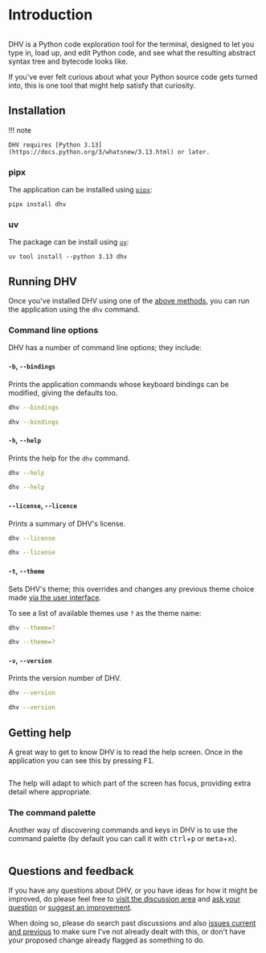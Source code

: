 # Introduction

```{.textual path="docs/screenshots/basic_app.py" title="DHV" lines=40 columns=120 press="ctrl+o"}
```

DHV is a Python code exploration tool for the terminal, designed to let you
type in, load up, and edit Python code, and see what the resulting abstract
syntax tree and bytecode looks like.

If you've ever felt curious about what your Python source code gets turned
into, this is one tool that might help satisfy that curiosity.

## Installation

!!! note

    DHV requires [Python 3.13](https://docs.python.org/3/whatsnew/3.13.html) or later.

### pipx

The application can be installed using [`pipx`](https://pypa.github.io/pipx/):

```
pipx install dhv
```

### uv

The package can be install using [`uv`](https://docs.astral.sh/uv/getting-started/installation/):

```
uv tool install --python 3.13 dhv
```

## Running DHV

Once you've installed DHV using one of the [above methods](#installation),
you can run the application using the `dhv` command.

### Command line options

DHV has a number of command line options; they include:

#### `-b`, `--bindings`

Prints the application commands whose keyboard bindings can be modified,
giving the defaults too.

```sh
dhv --bindings
```
```bash exec="on" result="text"
dhv --bindings
```

#### `-h`, `--help`

Prints the help for the `dhv` command.

```sh
dhv --help
```
```bash exec="on" result="text"
dhv --help
```

#### `--license`, `--licence`

Prints a summary of DHV's license.

```sh
dhv --license
```
```bash exec="on" result="text"
dhv --license
```

#### `-t`, `--theme`

Sets DHV's theme; this overrides and changes any previous theme choice made
[via the user interface](configuration.md#theme).

To see a list of available themes use `?` as the theme name:

```sh
dhv --theme=?
```
```bash exec="on" result="text"
dhv --theme=?
```

#### `-v`, `--version`

Prints the version number of DHV.

```sh
dhv --version
```
```bash exec="on" result="text"
dhv --version
```

## Getting help

A great way to get to know DHV is to read the help screen. Once in the
application you can see this by pressing <kbd>F1</kbd>.

```{.textual path="docs/screenshots/basic_app.py" title="The DHV Help Screen" press="f1" lines=50 columns=120}
```

The help will adapt to which part of the screen has focus, providing extra
detail where appropriate.

### The command palette

Another way of discovering commands and keys in DHV is to use the command
palette (by default you can call it with <kbd>ctrl</kbd>+<kbd>p</kbd> or
<kbd>meta</kbd>+<kbd>x</kbd>).

```{.textual path="docs/screenshots/basic_app.py" title="The DHV Command Palette" press="ctrl+p" lines=50 columns=120}
```

## Questions and feedback

If you have any questions about DHV, or you have ideas for how it might be
improved, do please feel free to [visit the discussion
area](https://github.com/davep/dhv/discussions) and [ask your
question](https://github.com/davep/dhv/discussions/categories/q-a) or
[suggest an
improvement](https://github.com/davep/dhv/discussions/categories/ideas).

When doing so, please do search past discussions and also [issues current
and previous](https://github.com/davep/dhv/issues) to make sure I've not
already dealt with this, or don't have your proposed change already flagged
as something to do.

[//]: # (index.md ends here)
